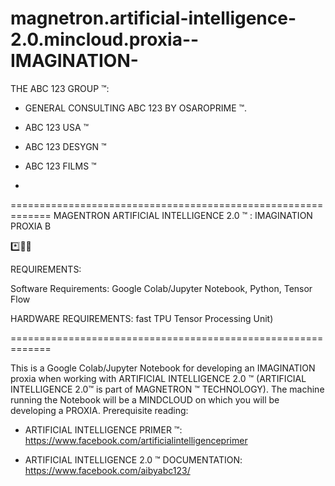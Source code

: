 # magnetron.artificial-intelligence-2.0.mincloud.proxia--IMAGINATION-
 
THE ABC 123 GROUP ™:

- GENERAL CONSULTING ABC 123 BY OSAROPRIME ™.

- ABC 123 USA ™

- ABC 123 DESYGN ™

- ABC 123 FILMS ™
- 
=============================================================
                     MAGENTRON
ARTIFICIAL INTELLIGENCE 2.0 ™ : IMAGINATION PROXIA B

*️⃣📶🤖

REQUIREMENTS: 

Software Requirements: Google Colab/Jupyter Notebook, Python, Tensor Flow

HARDWARE REQUIREMENTS: fast TPU Tensor Processing Unit)

=============================================================

This is a Google Colab/Jupyter Notebook for developing an IMAGINATION proxia when working with ARTIFICIAL INTELLIGENCE 2.0 ™ 
(ARTIFICIAL INTELLIGENCE 2.0™ is part of MAGNETRON ™ TECHNOLOGY). The machine running the Notebook will be a MINDCLOUD on which you will be
developing a PROXIA.
Prerequisite reading:

- ARTIFICIAL INTELLIGENCE PRIMER ™: https://www.facebook.com/artificialintelligenceprimer

- ARTIFICIAL INTELLIGENCE 2.0 ™ DOCUMENTATION: https://www.facebook.com/aibyabc123/
